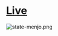 
# [Live](joshuapena.me/react-state)

![state-menjo.png](https://i.postimg.cc/Jh03yq5J/state-menjo.png)
